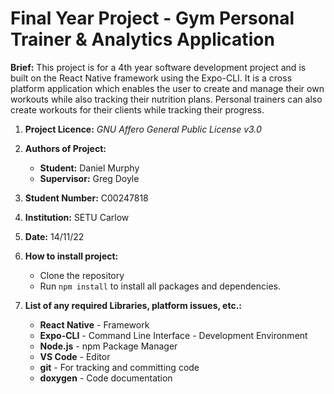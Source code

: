 # Final Year Project - Gym Personal Trainer & Analytics Application

**Brief:** This project is for a 4th year software development project and is built on the React Native framework using the Expo-CLI. It is a cross platform application which enables the user to create and manage their own workouts while also tracking their nutrition plans. Personal trainers can also create workouts for their clients while tracking their progress.

1. **Project Licence:** _GNU Affero General Public License v3.0_
2. **Authors of Project:**
   - **Student:** Daniel Murphy
   - **Supervisor:** Greg Doyle
3. **Student Number:** C00247818
4. **Institution:** SETU Carlow
5. **Date:** 14/11/22

6. **How to install project:**
   - Clone the repository
   - Run `npm install` to install all packages and dependencies.

7. **List of any required Libraries, platform issues, etc.:**
   - **React Native** - Framework
   - **Expo-CLI** - Command Line Interface - Development Environment
   - **Node.js** - npm Package Manager
   - **VS Code** - Editor
   - **git** - For tracking and committing code
   - **doxygen** - Code documentation
